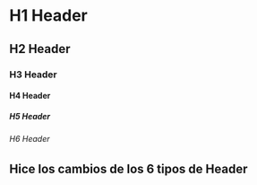 # H1 Header
## H2 Header
### H3 Header
#### H4 Header
##### H5 Header
###### H6 Header

## Hice los cambios de los 6 tipos de Header
